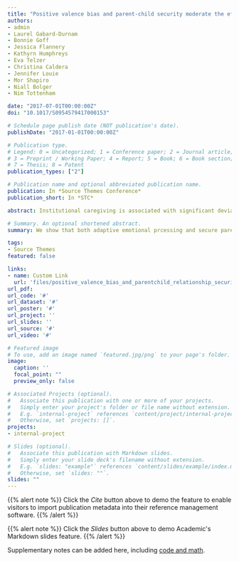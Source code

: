 ```yaml
---
title: "Positive valence bias and parent-child security moderate the effect of institutional care on internalizing symptoms"
authors:
- admin
- Laurel Gabard-Durnam
- Bonnie Goff
- Jessica Flannery 
- Kathyrn Humphreys
- Eva Telzer
- Christina Caldera
- Jennifer Louie 
- Mor Shapiro
- Niall Bolger 
- Nim Tottenham

date: "2017-07-01T00:00:00Z"
doi: "10.1017/S0954579417000153"

# Schedule page publish date (NOT publication's date).
publishDate: "2017-01-01T00:00:00Z"

# Publication type.
# Legend: 0 = Uncategorized; 1 = Conference paper; 2 = Journal article;
# 3 = Preprint / Working Paper; 4 = Report; 5 = Book; 6 = Book section;
# 7 = Thesis; 8 = Patent
publication_types: ["2"]

# Publication name and optional abbreviated publication name.
publication: In *Source Themes Conference*
publication_short: In *STC*

abstract: Institutional caregiving is associated with significant deviations from species-expected caregiving, altering the normative sequence of attachment formation and placing children at risk for long-term emotional difficulties. However, little is known about factors that can promote resilience following early institutional caregiving. In the current study, we investigated how adaptations in affective processing (i.e., positive valence bias) and family-level protective factors (i.e., secure parent-child relationships) moderate risk for internalizing symptoms in previously institutionalized (PI) youth. Children and adolescents with and without a history of institutional care performed a laboratory-based affective processing task and self-reported measures of parent-child relationship security. PI youth were more likely than comparison youth to show positive valence biases when interpreting ambiguous facial expressions. Both positive valence bias and parent-child relationship security moderated the association between institutional care and parent-reported internalizing symptoms, such that greater positive valence bias and more secure parent-child relationships predicted fewer symptoms in PI youth. However, when both factors were tested concurrently, parent-child relationship security more strongly moderated the link between PI status and internalizing symptoms. These findings suggest that both individual-level adaptations in affective processing and family-level factors of secure parent-child relationships may ameliorate risk for internalizing psychopathology following early institutional caregiving.

# Summary. An optional shortened abstract.
summary: We show that both adaptive emotional prcessing and secure parent-child relationships are associated with lower internalizing symptoms following early caregiving adversity. 

tags:
- Source Themes
featured: false

links:
- name: Custom Link
  url: 'files/positive_valence_bias_and_parentchild_relationship_security_moderate_the_association_between_early_institutional_caregiving_and_internalizing_symptoms.pdf'
url_pdf: 
url_code: '#'
url_dataset: '#'
url_poster: '#'
url_project: ''
url_slides: ''
url_source: '#'
url_video: '#'

# Featured image
# To use, add an image named `featured.jpg/png` to your page's folder. 
image:
  caption: ''
  focal_point: ""
  preview_only: false

# Associated Projects (optional).
#   Associate this publication with one or more of your projects.
#   Simply enter your project's folder or file name without extension.
#   E.g. `internal-project` references `content/project/internal-project/index.md`.
#   Otherwise, set `projects: []`.
projects:
- internal-project

# Slides (optional).
#   Associate this publication with Markdown slides.
#   Simply enter your slide deck's filename without extension.
#   E.g. `slides: "example"` references `content/slides/example/index.md`.
#   Otherwise, set `slides: ""`.
slides: ""
---
```


{{% alert note %}}
Click the *Cite* button above to demo the feature to enable visitors to import publication metadata into their reference management software.
{{% /alert %}}

{{% alert note %}}
Click the *Slides* button above to demo Academic's Markdown slides feature.
{{% /alert %}}

Supplementary notes can be added here, including [code and math](https://sourcethemes.com/academic/docs/writing-markdown-latex/).

